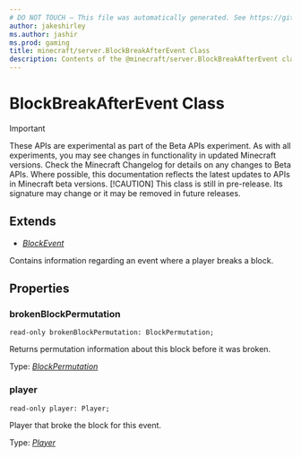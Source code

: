 ```yaml
---
# DO NOT TOUCH — This file was automatically generated. See https://github.com/mojang/minecraftapidocsgenerator to modify descriptions, examples, etc.
author: jakeshirley
ms.author: jashir
ms.prod: gaming
title: minecraft/server.BlockBreakAfterEvent Class
description: Contents of the @minecraft/server.BlockBreakAfterEvent class.
---
```

# BlockBreakAfterEvent Class
>[!IMPORTANT]
>These APIs are experimental as part of the Beta APIs experiment. As with all experiments, you may see changes in functionality in updated Minecraft versions. Check the Minecraft Changelog for details on any changes to Beta APIs. Where possible, this documentation reflects the latest updates to APIs in Minecraft beta versions.
> [!CAUTION]
> This class is still in pre-release.  Its signature may change or it may be removed in future releases.

## Extends
- [*BlockEvent*](BlockEvent.md)

Contains information regarding an event where a player breaks a block.

## Properties

### **brokenBlockPermutation**
`read-only brokenBlockPermutation: BlockPermutation;`

Returns permutation information about this block before it was broken.

Type: [*BlockPermutation*](BlockPermutation.md)

### **player**
`read-only player: Player;`

Player that broke the block for this event.

Type: [*Player*](Player.md)
